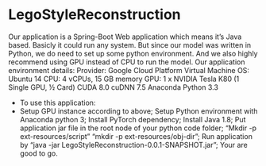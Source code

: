 # LegoStyleReconstruction
Our application is a Spring-Boot Web application which means it’s Java based. Basicly it could run any system. But since our model was written in Python, we do need to set up some python environment. And we also highly recommend using GPU instead of CPU to run the model. Our application environment details:
Provider: Google Cloud Platform Virtual Machine
OS: Ubuntu 14
CPU: 4 vCPUs, 15 GB memory
GPU: 1 x NVIDIA Tesla K80 (1 Single GPU, ½ Card)
CUDA  8.0
cuDNN 7.5
Anaconda Python 3.3


* To use this application:
* Setup GPU instance according to above;
Setup Python environment with Anaconda python 3;
Install PyTorch dependency;
Install Java 1.8;
Put application jar file in the root node of your python code folder;
“Mkdir -p ext-resources/script” “mkdir -p ext-resources/obj-dir”;
Run application by “java -jar LegoStyleReconstruction-0.0.1-SNAPSHOT.jar”;
Your are good to go.
